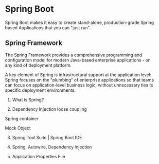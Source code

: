 # Spring Boot

Spring Boot makes it easy to create stand-alone, production-grade Spring based Applications that you can "just run".

## Spring Framework
The Spring Framework provides a comprehensive programming and configuration model for modern Java-based enterprise applications - on any kind of deployment platform.

A key element of Spring is infrastructural support at the application level: Spring focuses on the "plumbing" of enterprise applications so that teams can focus on application-level business logic, without unnecessary ties to specific deployment environments.

1. What is Spring?

2. Dependency Injection
loose coupling

Spring container

Mock Object

3. Spring Tool Suite | Spring Boot IDE

4. Spring, Autowire, Dependency Injection

6. Application Properties File
